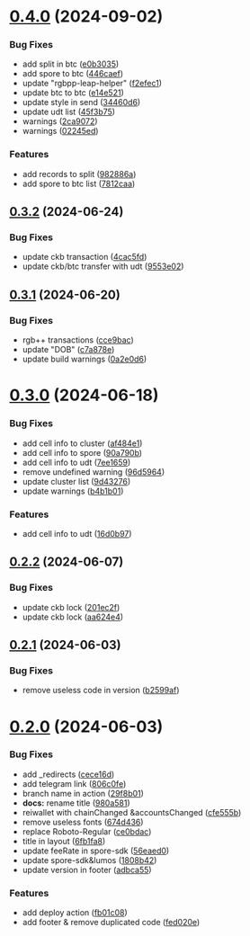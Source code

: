 # [0.4.0](https://github.com/TeamTaoist/haste-portfolio-dash/compare/v0.3.2...v0.4.0) (2024-09-02)


### Bug Fixes

* add split in btc ([e0b3035](https://github.com/TeamTaoist/haste-portfolio-dash/commit/e0b30358da5992c130927d07db283294a244b907))
* add spore to btc ([446caef](https://github.com/TeamTaoist/haste-portfolio-dash/commit/446caefcfdd632c3299d5be654f217ecd55d2e01))
* update  "rgbpp-leap-helper" ([f2efec1](https://github.com/TeamTaoist/haste-portfolio-dash/commit/f2efec1a006029fd8d6ff937aff4f00eb663ec41))
* update btc to btc ([e14e521](https://github.com/TeamTaoist/haste-portfolio-dash/commit/e14e521941250bbe7d2b8e277fe97992aca794e5))
* update style in send ([34460d6](https://github.com/TeamTaoist/haste-portfolio-dash/commit/34460d6396c5def6f8480a9c0787159042dbed5e))
* update udt list ([45f3b75](https://github.com/TeamTaoist/haste-portfolio-dash/commit/45f3b7572b88b8a5e4d076d5e00e879b820896bb))
* warnings ([2ca9072](https://github.com/TeamTaoist/haste-portfolio-dash/commit/2ca9072c241172c6ab76509ab4ae9694dd2c550c))
* warnings ([02245ed](https://github.com/TeamTaoist/haste-portfolio-dash/commit/02245ed6cbc61faa6f2c1c7c2c3b4cef0950f975))


### Features

* add records to split ([982886a](https://github.com/TeamTaoist/haste-portfolio-dash/commit/982886a1124b1a0a828e9e09032a0783b3f15fc2))
* add spore to btc list ([7812caa](https://github.com/TeamTaoist/haste-portfolio-dash/commit/7812caa118c2d2bff50cc68087bdc0bbaa6bf239))



## [0.3.2](https://github.com/TeamTaoist/haste-portfolio-dash/compare/v0.3.1...v0.3.2) (2024-06-24)


### Bug Fixes

* update ckb transaction ([4cac5fd](https://github.com/TeamTaoist/haste-portfolio-dash/commit/4cac5fd83476db896052cda419451c1ba8f0c580))
* update ckb/btc transfer with udt ([9553e02](https://github.com/TeamTaoist/haste-portfolio-dash/commit/9553e021de6cc59423b5124d07b85d413816ca41))



## [0.3.1](https://github.com/TeamTaoist/haste-portfolio-dash/compare/v0.3.0...v0.3.1) (2024-06-20)


### Bug Fixes

* rgb++ transactions ([cce9bac](https://github.com/TeamTaoist/haste-portfolio-dash/commit/cce9bace597a30af17294a3a3d2574c354085282))
* update "DOB" ([c7a878e](https://github.com/TeamTaoist/haste-portfolio-dash/commit/c7a878e87c1fe80546550984714ba9b1950d77ca))
* update build warnings ([0a2e0d6](https://github.com/TeamTaoist/haste-portfolio-dash/commit/0a2e0d611c82d938ad82670d88503e1123bda8c9))



# [0.3.0](https://github.com/TeamTaoist/haste-portfolio-dash/compare/v0.2.2...v0.3.0) (2024-06-18)


### Bug Fixes

* add cell info to cluster ([af484e1](https://github.com/TeamTaoist/haste-portfolio-dash/commit/af484e1dac379d249818aed49fa8d836aa7db9eb))
* add cell info to spore ([90a790b](https://github.com/TeamTaoist/haste-portfolio-dash/commit/90a790b8bccbdb3762ffb1520c101f28c5462d75))
* add cell info to udt ([7ee1659](https://github.com/TeamTaoist/haste-portfolio-dash/commit/7ee16591ac8addc82693994f502c5b19d922e115))
* remove undefined warning ([96d5964](https://github.com/TeamTaoist/haste-portfolio-dash/commit/96d59643a39aec9dab6d6befb5378589607d7dbc))
* update cluster list ([9d43276](https://github.com/TeamTaoist/haste-portfolio-dash/commit/9d4327633cca4bf7dadb09aed13c8ae6be147e8b))
* update warnings ([b4b1b01](https://github.com/TeamTaoist/haste-portfolio-dash/commit/b4b1b019ced0039b8f8e3d24700d55b0e95f6216))


### Features

* add cell info to udt ([16d0b97](https://github.com/TeamTaoist/haste-portfolio-dash/commit/16d0b97d6759ab185384e23b85fa0626200b7a70))



## [0.2.2](https://github.com/TeamTaoist/haste-portfolio-dash/compare/v0.2.1...v0.2.2) (2024-06-07)


### Bug Fixes

* update ckb lock ([201ec2f](https://github.com/TeamTaoist/haste-portfolio-dash/commit/201ec2fc28536699e22e360e1fffd9fb61787f0a))
* update ckb lock ([aa624e4](https://github.com/TeamTaoist/haste-portfolio-dash/commit/aa624e484ee0a371ffe48cc61b7842eda16da9c6))



## [0.2.1](https://github.com/TeamTaoist/haste-portfolio-dash/compare/v0.2.0...v0.2.1) (2024-06-03)


### Bug Fixes

* remove useless code in version ([b2599af](https://github.com/TeamTaoist/haste-portfolio-dash/commit/b2599afc4ba77c1da7d1e658402fdf655ddd0f04))



# [0.2.0](https://github.com/TeamTaoist/haste-portfolio-dash/compare/cece16d84c9afc2b52f90c2b3e3890712ec10a9b...v0.2.0) (2024-06-03)


### Bug Fixes

* add _redirects ([cece16d](https://github.com/TeamTaoist/haste-portfolio-dash/commit/cece16d84c9afc2b52f90c2b3e3890712ec10a9b))
* add telegram link ([806c0fe](https://github.com/TeamTaoist/haste-portfolio-dash/commit/806c0fef5c22b550b7a53176f29c9e0edebd7a3c))
* branch name in action ([29f8b01](https://github.com/TeamTaoist/haste-portfolio-dash/commit/29f8b010b120d68dc14902cc7c011830ad5451db))
* **docs:** rename title ([980a581](https://github.com/TeamTaoist/haste-portfolio-dash/commit/980a581f7ad49c926f788f9fd10e3f963a9a13d7))
* reiwallet with  chainChanged &accountsChanged ([cfe555b](https://github.com/TeamTaoist/haste-portfolio-dash/commit/cfe555b1bee71456a56775dae1cbd3aaa9605b82))
* remove useless fonts ([674d436](https://github.com/TeamTaoist/haste-portfolio-dash/commit/674d4367fe140ae105de13ce656e96bfbd3d3fd9))
* replace Roboto-Regular ([ce0bdac](https://github.com/TeamTaoist/haste-portfolio-dash/commit/ce0bdaca587743130f20ae223a83c55fd2bacbc8))
* title in layout ([6fb1fa8](https://github.com/TeamTaoist/haste-portfolio-dash/commit/6fb1fa8380bb9f5c024e8de7486da4bc7b190c7a))
* update feeRate in spore-sdk ([56eaed0](https://github.com/TeamTaoist/haste-portfolio-dash/commit/56eaed0b687d6cc7fc38fa72c2febaa6971e838a))
* update spore-sdk&lumos ([1808b42](https://github.com/TeamTaoist/haste-portfolio-dash/commit/1808b424ffa0398f8ed832c9d721e4a211cb7bd3))
* update version in footer ([adbca55](https://github.com/TeamTaoist/haste-portfolio-dash/commit/adbca556e359b80d7828db1ec5771e23543ccdc4))


### Features

* add deploy action ([fb01c08](https://github.com/TeamTaoist/haste-portfolio-dash/commit/fb01c080208db02d4d56ffe0121e380d1d2d4362))
* add footer & remove duplicated code ([fed020e](https://github.com/TeamTaoist/haste-portfolio-dash/commit/fed020e26ad1e80af31019a52739c0db9a2949ec))



